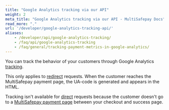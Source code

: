 ```yaml
---
title: "Google Analytics tracking via our API"
weight: 2
meta_title: "Google Analytics tracking via our API - MultiSafepay Docs"
read_more: "."
url: '/developer/google-analytics-tracking-api/'
aliases:
    - /developer/api/google-analytics-tracking/
    - /faq/api/google-analytics-tracking
    - /faq/general/tracking-payment-metrics-in-google-analytics/
---
```


You can track the behavior of your customers through Google Analytics [tracking](/api/#create-an-order).  

This only applies to [redirect](/developer/direct-vs-redirect/) requests. When the customer reaches the MultiSafepay payment page, the UA-code is generated and appears in the HTML.

Tracking isn't available for [direct](/developer/direct-vs-redirect/) requests because the customer doesn't go to a [MultiSafepay payment page](/payment-pages/) between your checkout and success page. 
